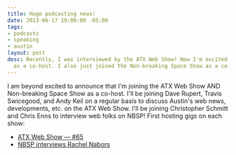 ```yaml
---
title: Huge podcasting news!
date: 2013-06-17 19:00:00 -05:00
tags:
- podcasts
- speaking
- austin
layout: post
desc: Recently, I was interviewed by the ATX Web Show! Now I'm excited to join them
  as a co-host. I also just joined the Non-breaking Space Show as a co-host!
---
```


I am beyond excited to announce that I'm joining the ATX Web Show AND Non-breaking Space Show as a co-host. I'll be joining Dave Rupert, Travis Swicegood, and Andy Keil on a regular basis to discuss Austin's web news, developments, etc. on the ATX Web Show. I'll be joining Christopher Schmitt and Chris Enns to interview web folks on NBSP! First hosting gigs on each show:

* [ATX Web Show — #65](http://atxwebshow.com/2013/06/18/episode-65-hackathon-catchupisode/)
* [NBSP interviews Rachel Nabors](http://nonbreakingspace.tv/rachel-nabors/)